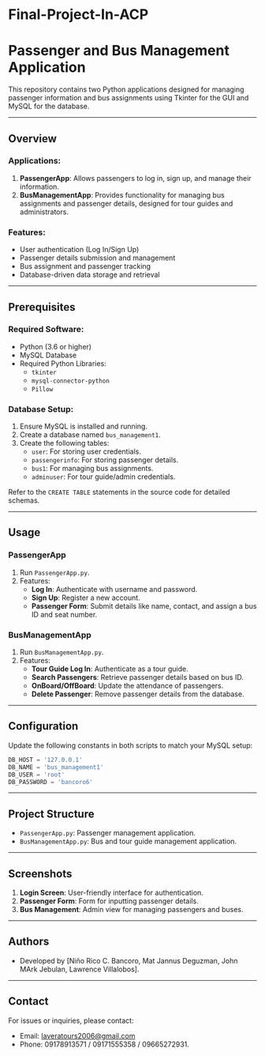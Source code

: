 # Final-Project-In-ACP

# Passenger and Bus Management Application

This repository contains two Python applications designed for managing passenger information and bus assignments using Tkinter for the GUI and MySQL for the database.

---

## Overview

### Applications:
1. **PassengerApp**: Allows passengers to log in, sign up, and manage their information.
2. **BusManagementApp**: Provides functionality for managing bus assignments and passenger details, designed for tour guides and administrators.

### Features:
- User authentication (Log In/Sign Up)
- Passenger details submission and management
- Bus assignment and passenger tracking
- Database-driven data storage and retrieval

---

## Prerequisites

### Required Software:
- Python (3.6 or higher)
- MySQL Database
- Required Python Libraries:
  - `tkinter`
  - `mysql-connector-python`
  - `Pillow`

### Database Setup:
1. Ensure MySQL is installed and running.
2. Create a database named `bus_management1`.
3. Create the following tables:
   - `user`: For storing user credentials.
   - `passengerinfo`: For storing passenger details.
   - `bus1`: For managing bus assignments.
   - `adminuser`: For tour guide/admin credentials.

Refer to the `CREATE TABLE` statements in the source code for detailed schemas.

---

## Usage

### PassengerApp
1. Run `PassengerApp.py`.
2. Features:
   - **Log In**: Authenticate with username and password.
   - **Sign Up**: Register a new account.
   - **Passenger Form**: Submit details like name, contact, and assign a bus ID and seat number.

### BusManagementApp
1. Run `BusManagementApp.py`.
2. Features:
   - **Tour Guide Log In**: Authenticate as a tour guide.
   - **Search Passengers**: Retrieve passenger details based on bus ID.
   - **OnBoard/OffBoard**: Update the attendance of passengers.
   - **Delete Passenger**: Remove passenger details from the database.

---

## Configuration

Update the following constants in both scripts to match your MySQL setup:
```python
DB_HOST = '127.0.0.1'
DB_NAME = 'bus_management1'
DB_USER = 'root'
DB_PASSWORD = 'bancoro6'
```

---

## Project Structure
- `PassengerApp.py`: Passenger management application.
- `BusManagementApp.py`: Bus and tour guide management application.

---

## Screenshots
1. **Login Screen**: User-friendly interface for authentication.
2. **Passenger Form**: Form for inputting passenger details.
3. **Bus Management**: Admin view for managing passengers and buses.

---

## Authors
- Developed by [Niño Rico C. Bancoro, Mat Jannus Deguzman, John MArk Jebulan, Lawrence Villalobos].

---

## Contact
For issues or inquiries, please contact:
- Email: laveratours2006@gmail.com
- Phone: 09178913571 / 09171555358 / 09665272931.
